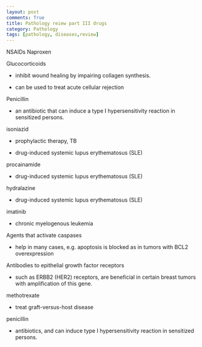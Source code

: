 ```yaml
---
layout: post
comments: True
title: Pathology reiew part III drugs
category: Pathology
tags: [pathology, diseases,review]
---
```


NSAIDs
Naproxen



Glucocorticoids

* inhibit wound healing by impairing collagen synthesis.

* can be used to treat acute cellular rejection

Penicillin 

* an antibiotic that can induce a type I hypersensitivity reaction in sensitized persons.

isoniazid

* prophylactic therapy, TB

* drug-induced systemic lupus erythematosus (SLE)

procainamide

* drug-induced systemic lupus erythematosus (SLE)

hydralazine

* drug-induced systemic lupus erythematosus (SLE)

imatinib

* chronic myelogenous leukemia

Agents that activate caspases 

* help in many cases, e.g. apoptosis is blocked as in tumors with BCL2 overexpression

Antibodies to epithelial growth factor receptors

* such as ERBB2 (HER2) receptors, are beneficial in certain breast tumors with amplification of this gene.

methotrexate

* treat graft-versus-host disease

penicillin

* antibiotics, and can induce type I hypersensitivity reaction in sensitized persons. 

